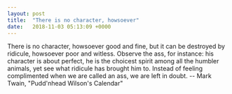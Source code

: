 ```yaml
---
layout: post
title:  "There is no character, howsoever"
date:   2018-11-03 05:13:09 +0000
---
```

There is no character, howsoever good and fine, but it can be destroyed by
ridicule, howsoever poor and witless.  Observe the ass, for instance: his
character is about perfect, he is the choicest spirit among all the humbler
animals, yet see what ridicule has brought him to.  Instead of feeling
complimented when we are called an ass, we are left in doubt.
		-- Mark Twain, "Pudd'nhead Wilson's Calendar"


